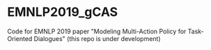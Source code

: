 # EMNLP2019_gCAS
Code for EMNLP 2019 paper "Modeling Multi-Action Policy for Task-Oriented Dialogues" (this repo is under development)
